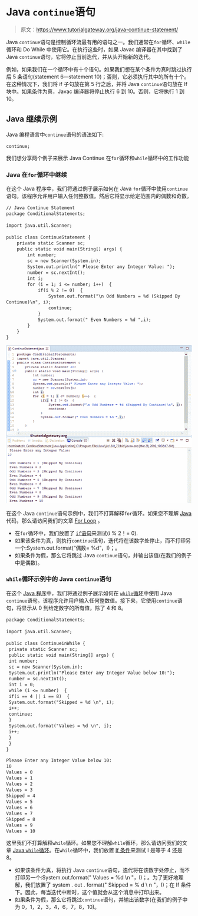 # Java `continue`语句

> 原文：<https://www.tutorialgateway.org/java-continue-statement/>

Java `continue`语句是控制循环流最有用的语句之一。我们通常在`for`循环、`while`循环和 Do While 中使用它。在执行这些时，如果 Javac 编译器在其中找到了 Java `continue`语句，它将停止当前迭代，并从头开始新的迭代。

例如，如果我们在一个循环中有十个语句。如果我们想在某个条件为真时跳过执行后 5 条语句(statement 6—statement 10)；否则，它必须执行其中的所有十个。在这种情况下，我们将 if 子句放在第 5 行之后，并将 Java `continue`语句放在 If 块中。如果条件为真，Javac 编译器将停止执行 6 到 10。否则，它将执行 1 到 10。

## Java 继续示例

Java 编程语言中`continue`语句的语法如下:

```
continue;
```

我们想分享两个例子来展示 Java Continue 在`for`循环和`while`循环中的工作功能

### Java 在`for`循环中继续

在这个 Java 程序中，我们将通过例子展示如何在 Java `for`循环中使用`continue`语句。该程序允许用户输入任何整数值。然后它将显示给定范围内的偶数和奇数。

```
// Java Continue Statement
package ConditionalStatements;

import java.util.Scanner;

public class ContinueStatement {
	private static Scanner sc;
	public static void main(String[] args) {
		int number;
		sc = new Scanner(System.in);		
		System.out.println(" Please Enter any Integer Value: ");
		number = sc.nextInt();
		int i;
		for (i = 1; i <= number; i++)  {
			if(i % 2 != 0)  {
				System.out.format("\n Odd Numbers = %d (Skipped By Continue)\n", i);
				continue;
			}
			System.out.format(" Even Numbers = %d ",i);
		}
	}
}
```

![Java Continue Statement 1](img/cc161986702766ac7d0433bce97fd231.png)

在这个 Java `continue`语句示例中，我们不打算解释`for`循环。如果您不理解 [Java](https://www.tutorialgateway.org/java-tutorial/) 代码，那么请访问我们的文章 [For Loop](https://www.tutorialgateway.org/java-for-loop/) 。

*   在`for`循环中，我们放置了 [`if`语句](https://www.tutorialgateway.org/java-if-statement/)来测试(i % 2！= 0).
*   如果该条件为真，则执行`continue`语句，迭代将在该数字处停止，而不打印另一个:System.out.format(“偶数= %d”，I)；。
*   如果条件为假，那么它将跳过 Java `continue`语句，并输出该值(在我们的例子中是偶数)。

### `while`循环示例中的 Java `continue`语句

在这个 [Java 程序](https://www.tutorialgateway.org/learn-java-programs/)中，我们将通过例子展示如何在 [`while`循环](https://www.tutorialgateway.org/java-while-loop/)中使用 Java `continue`语句。该程序允许用户输入任何整数值。接下来，它使用`continue`语句，将显示从 0 到给定数字的所有值，除了 4 和 8。

```
package ConditionalStatements;

import java.util.Scanner;

public class ContinueinWhile {
 private static Scanner sc;
 public static void main(String[] args) {
 int number;
 sc = new Scanner(System.in); 
 System.out.println("Please Enter any Integer Value below 10:");
 number = sc.nextInt();
 int i = 0;
 while (i <= number)  {
 if(i == 4 || i == 8)  {
 System.out.format("Skipped = %d \n", i);
 i++;
 continue;
 }
 System.out.format("Values = %d \n", i);
 i++;
 }
 }
}
```

```
Please Enter any Integer Value below 10: 
10
Values = 0 
Values = 1 
Values = 2 
Values = 3 
Skipped = 4 
Values = 5 
Values = 6 
Values = 7 
Skipped = 8 
Values = 9 
Values = 10 
```

这里我们不打算解释`while`循环。如果您不理解`while`循环，那么请访问我们的文章 [Java `while`循环](https://www.tutorialgateway.org/java-while-loop/)。在`while`循环中，我们放置 [If 条件](https://www.tutorialgateway.org/java-if-statement/)来测试 I 是等于 4 还是 8。

*   如果该条件为真，将执行 Java `continue`语句，迭代将在该数字处停止，而不打印另一个:System.out.format(" Values = %d \n "，I)；。为了更好地理解，我们放置了 system . out . format(" Skipped = % d \ n "，I)；在 If 条件下。因此，每当迭代中断时，这个值就会从这个消息中打印出来。
*   如果条件为假，那么它将跳过`continue`语句，并输出该数字(在我们的例子中为 0，1，2，3，4，6，7，8，10)。